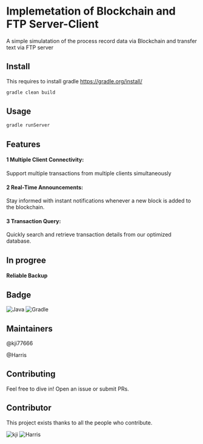# Implemetation of Blockchain and FTP Server-Client
A simple simulatation of the process record data via Blockchain and transfer text via FTP server

## Install
This requires to install gradle
https://gradle.org/install/

```sh
gradle clean build
```

## Usage

```sh
gradle runServer
```

## Features
#### 1 Multiple Client Connectivity:
Support multiple transactions from multiple clients simultaneously
#### 2 Real-Time Announcements:
Stay informed with instant notifications whenever a new block is added to the blockchain.
#### 3 Transaction Query:
Quickly search and retrieve transaction details from our optimized database.


## In progree
#### Reliable Backup

## Badge
![Java](https://img.shields.io/badge/Java-17.0.10-blue.svg)
![Gradle](https://img.shields.io/badge/gradle-7.5.1-blue.svg)

## Maintainers

@kji77666

@Harris

## Contributing
Feel free to dive in! Open an issue or submit PRs.

## Contributor
This project exists thanks to all the people who contribute.   

![kji](https://images.weserv.nl/?url=avatars.githubusercontent.com/u/165553440?v=4&h=100&w=100&fit=cover&mask=circle&maxage=7d)
![Harris](https://images.weserv.nl/?url=avatars.githubusercontent.com/u/148969978?v=4&h=100&w=100&fit=cover&mask=circle&maxage=7d)
